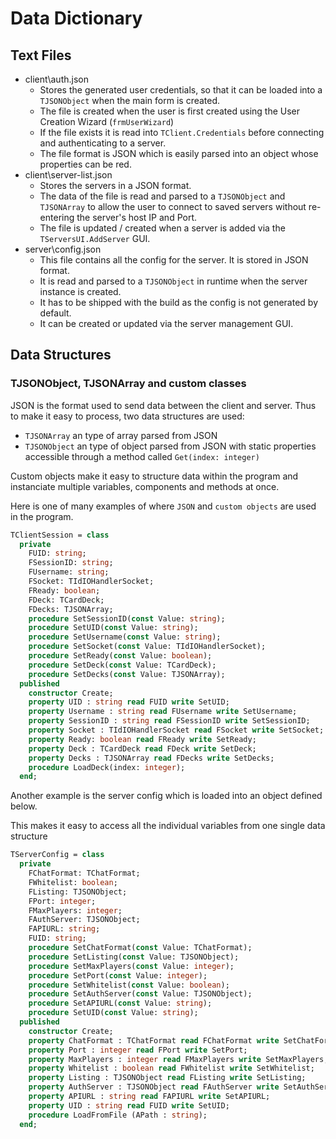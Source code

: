# Data Dictionary

## Text Files
- client\auth.json
    - Stores the generated user credentials, so that it can be loaded into a ```TJSONObject``` when the main form is created.
    - The file is created when the user is first created using the User Creation Wizard (```frmUserWizard```)
    - If the file exists it is read into ```TClient.Credentials``` before connecting and authenticating to a server.
    - The file format is JSON which is easily parsed into an object whose properties can be red.
- client\server-list.json
    - Stores the servers in a JSON format.
    - The data of the file is read and parsed to a ```TJSONObject``` and ```TJSONArray``` to allow the user to connect to saved servers without re-entering the server's host IP and Port.
    - The file is updated / created when a server is added via the ```TServersUI.AddServer``` GUI.
- server\config.json
    - This file contains all the config for the server. It is stored in JSON format.
    - It is read and parsed to a ```TJSONObject``` in runtime when the server instance is created.
    - It has to be shipped with the build as the config is not generated by default.
    - It can be created or updated via the server management GUI.

## Data Structures

### TJSONObject, TJSONArray and custom classes
JSON is the format used to send data between the client and server. Thus to make it easy to process, two data structures are used:
- ```TJSONArray``` an type of array parsed from JSON
- ```TJSONObject``` an type of object parsed from JSON with static properties accessible through a method called ```Get(index: integer)```

Custom objects make it easy to structure data within the program and instanciate multiple variables, components and methods at once.

Here is one of many examples of where ```JSON``` and ```custom objects``` are used in the program.

```pascal
TClientSession = class
  private
    FUID: string;
    FSessionID: string;
    FUsername: string;
    FSocket: TIdIOHandlerSocket;
    FReady: boolean;
    FDeck: TCardDeck;
    FDecks: TJSONArray;
    procedure SetSessionID(const Value: string);
    procedure SetUID(const Value: string);
    procedure SetUsername(const Value: string);
    procedure SetSocket(const Value: TIdIOHandlerSocket);
    procedure SetReady(const Value: boolean);
    procedure SetDeck(const Value: TCardDeck);
    procedure SetDecks(const Value: TJSONArray);
  published
    constructor Create;
    property UID : string read FUID write SetUID;
    property Username : string read FUsername write SetUsername;
    property SessionID : string read FSessionID write SetSessionID;
    property Socket : TIdIOHandlerSocket read FSocket write SetSocket;
    property Ready: boolean read FReady write SetReady;
    property Deck : TCardDeck read FDeck write SetDeck;
    property Decks : TJSONArray read FDecks write SetDecks;
    procedure LoadDeck(index: integer);
  end;
```

Another example is the server config which is loaded into an object defined below.

This makes it easy to access all the individual variables from one single data structure
```pascal
TServerConfig = class
  private
    FChatFormat: TChatFormat;
    FWhitelist: boolean;
    FListing: TJSONObject;
    FPort: integer;
    FMaxPlayers: integer;
    FAuthServer: TJSONObject;
    FAPIURL: string;
    FUID: string;
    procedure SetChatFormat(const Value: TChatFormat);
    procedure SetListing(const Value: TJSONObject);
    procedure SetMaxPlayers(const Value: integer);
    procedure SetPort(const Value: integer);
    procedure SetWhitelist(const Value: boolean);
    procedure SetAuthServer(const Value: TJSONObject);
    procedure SetAPIURL(const Value: string);
    procedure SetUID(const Value: string);
  published
    constructor Create;
    property ChatFormat : TChatFormat read FChatFormat write SetChatFormat;
    property Port : integer read FPort write SetPort;
    property MaxPlayers : integer read FMaxPlayers write SetMaxPlayers;
    property Whitelist : boolean read FWhitelist write SetWhitelist;
    property Listing : TJSONObject read FListing write SetListing;
    property AuthServer : TJSONObject read FAuthServer write SetAuthServer;
    property APIURL : string read FAPIURL write SetAPIURL;
    property UID : string read FUID write SetUID;
    procedure LoadFromFile (APath : string);
  end;
```